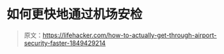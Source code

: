 # 如何更快地通过机场安检

> 原文：<https://lifehacker.com/how-to-actually-get-through-airport-security-faster-1849429214>